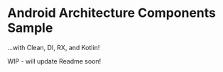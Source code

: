 # Android Architecture Components Sample

...with Clean, DI, RX, and Kotlin!

WIP - will update Readme soon!
